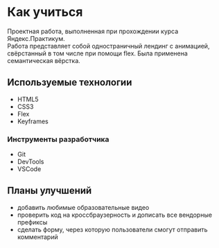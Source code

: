 # Как учиться

Проектная работа, выполненная при прохождении курса Яндекс.Практикум.<br>
Работа представляет собой одностраничный лендинг с анимацией, свёрстанный в том числе при помощи flex. Была применена семантическая вёрстка.

## Используемые технологии

- HTML5
- CSS3
- Flex
- Keyframes

### Инструменты разработчика

- Git
- DevTools
- VSCode

## Планы улучшений

- добавить любимые образовательные видео
- проверить код на кроссбраузерность и дописать все вендорные префиксы
- сделать форму, через которую пользователи смогут отправить комментарий
